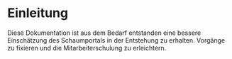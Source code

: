 # Einleitung

Diese Dokumentation ist aus dem Bedarf entstanden eine bessere Einschätzung des Schaumportals in der Entstehung zu erhalten.
Vorgänge zu fixieren und die Mitarbeiterschulung zu erleichtern.